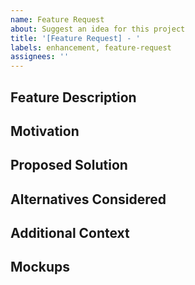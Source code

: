 ```yaml
---
name: Feature Request
about: Suggest an idea for this project
title: '[Feature Request] - '
labels: enhancement, feature-request
assignees: ''
---
```


## Feature Description

<!-- A clear and concise description of what the feature is. -->

## Motivation

<!-- Why is this feature important? What problem does it solve? -->

## Proposed Solution

<!-- If you have a specific solution in mind, describe it here. Otherwise, leave this blank and let's discuss it! -->

## Alternatives Considered

<!-- If you've thought of alternative ways to achieve this, list them here. If not, you can leave this section out. -->

## Additional Context

<!-- Add any other context or screenshots about the feature request here. -->

## Mockups

<!-- Add any mockups or visual representations of the feature here. -->
